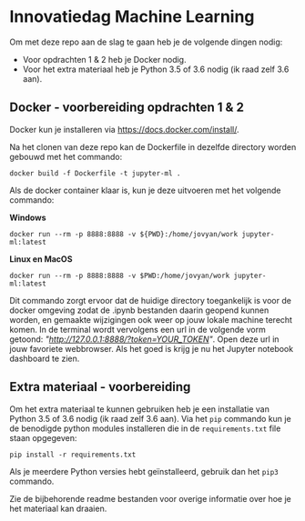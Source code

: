 # Innovatiedag Machine Learning

Om met deze repo aan de slag te gaan heb je de volgende dingen nodig:

- Voor opdrachten 1 & 2 heb je Docker nodig. 
- Voor het extra materiaal heb je Python 3.5 of 3.6 nodig (ik raad zelf 3.6 aan).

## Docker - voorbereiding opdrachten 1 & 2

Docker kun je installeren via https://docs.docker.com/install/.

Na het clonen van deze repo kan de Dockerfile in dezelfde directory worden gebouwd met het commando:

```docker build -f Dockerfile -t jupyter-ml .```

Als de docker container klaar is, kun je deze uitvoeren met het volgende commando:

**Windows**

```docker run --rm -p 8888:8888 -v ${PWD}:/home/jovyan/work jupyter-ml:latest```

**Linux en MacOS**

```docker run --rm -p 8888:8888 -v $PWD:/home/jovyan/work jupyter-ml:latest```

Dit commando zorgt ervoor dat de huidige directory toegankelijk is voor de docker omgeving zodat de .ipynb bestanden daarin geopend kunnen worden, en gemaakte wijzigingen ook weer op jouw lokale machine terecht komen. In de terminal wordt vervolgens een url in de volgende vorm getoond: *"http://127.0.0.1:8888/?token=YOUR_TOKEN"*. Open deze url in jouw favoriete webbrowser. Als het goed is krijg je nu het Jupyter notebook dashboard te zien.

## Extra materiaal - voorbereiding

Om het extra materiaal te kunnen gebruiken heb je een installatie van Python 3.5 of 3.6 nodig (ik raad zelf 3.6 aan). Via het `pip` commando kun je de benodigde python modules installeren die in de `requirements.txt` file staan opgegeven:

```pip install -r requirements.txt```

Als je meerdere Python versies hebt geïnstalleerd, gebruik dan het `pip3` commando.

Zie de bijbehorende readme bestanden voor overige informatie over hoe je het materiaal kan draaien.
